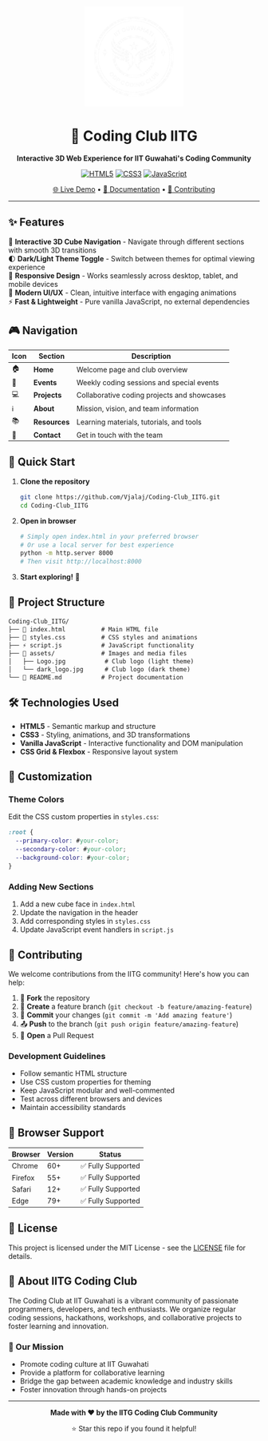 <div align="center">
  <img src="assets/dark_logo.jpg" alt="Coding Club IITG Logo" width="200" height="200">
  
  # 🚀 Coding Club IITG
  
  **Interactive 3D Web Experience for IIT Guwahati's Coding Community**
  
  [![HTML5](https://img.shields.io/badge/HTML5-E34F26?style=for-the-badge&logo=html5&logoColor=white)](#)
  [![CSS3](https://img.shields.io/badge/CSS3-1572B6?style=for-the-badge&logo=css3&logoColor=white)](#)
  [![JavaScript](https://img.shields.io/badge/JavaScript-F7DF1E?style=for-the-badge&logo=javascript&logoColor=black)](#)
  
  [🌐 Live Demo](#) • [📖 Documentation](#features) • [🤝 Contributing](#contributing)
  
</div>

---

## ✨ Features

🎯 **Interactive 3D Cube Navigation** - Navigate through different sections with smooth 3D transitions  
🌓 **Dark/Light Theme Toggle** - Switch between themes for optimal viewing experience  
📱 **Responsive Design** - Works seamlessly across desktop, tablet, and mobile devices  
🎨 **Modern UI/UX** - Clean, intuitive interface with engaging animations  
⚡ **Fast & Lightweight** - Pure vanilla JavaScript, no external dependencies  

## 🎮 Navigation

| Icon | Section | Description |
|------|---------|-------------|
| 🏠 | **Home** | Welcome page and club overview |
| 📅 | **Events** | Weekly coding sessions and special events |
| 💻 | **Projects** | Collaborative coding projects and showcases |
| ℹ️ | **About** | Mission, vision, and team information |
| 📚 | **Resources** | Learning materials, tutorials, and tools |
| 📧 | **Contact** | Get in touch with the team |

## 🚀 Quick Start

1. **Clone the repository**
   ```bash
   git clone https://github.com/Vjalaj/Coding-Club_IITG.git
   cd Coding-Club_IITG
   ```

2. **Open in browser**
   ```bash
   # Simply open index.html in your preferred browser
   # Or use a local server for best experience
   python -m http.server 8000
   # Then visit http://localhost:8000
   ```

3. **Start exploring!** 🎉

## 📁 Project Structure

```
Coding-Club_IITG/
├── 📄 index.html          # Main HTML file
├── 🎨 styles.css          # CSS styles and animations
├── ⚡ script.js           # JavaScript functionality
├── 📁 assets/             # Images and media files
│   ├── Logo.jpg           # Club logo (light theme)
│   └── dark_logo.jpg      # Club logo (dark theme)
└── 📖 README.md           # Project documentation
```

## 🛠️ Technologies Used

- **HTML5** - Semantic markup and structure
- **CSS3** - Styling, animations, and 3D transformations
- **Vanilla JavaScript** - Interactive functionality and DOM manipulation
- **CSS Grid & Flexbox** - Responsive layout system

## 🎨 Customization

### Theme Colors
Edit the CSS custom properties in `styles.css`:
```css
:root {
  --primary-color: #your-color;
  --secondary-color: #your-color;
  --background-color: #your-color;
}
```

### Adding New Sections
1. Add a new cube face in `index.html`
2. Update the navigation in the header
3. Add corresponding styles in `styles.css`
4. Update JavaScript event handlers in `script.js`

## 🤝 Contributing

We welcome contributions from the IITG community! Here's how you can help:

1. 🍴 **Fork** the repository
2. 🌿 **Create** a feature branch (`git checkout -b feature/amazing-feature`)
3. 💾 **Commit** your changes (`git commit -m 'Add amazing feature'`)
4. 📤 **Push** to the branch (`git push origin feature/amazing-feature`)
5. 🔄 **Open** a Pull Request

### Development Guidelines
- Follow semantic HTML structure
- Use CSS custom properties for theming
- Keep JavaScript modular and well-commented
- Test across different browsers and devices
- Maintain accessibility standards

## 📱 Browser Support

| Browser | Version | Status |
|---------|---------|--------|
| Chrome | 60+ | ✅ Fully Supported |
| Firefox | 55+ | ✅ Fully Supported |
| Safari | 12+ | ✅ Fully Supported |
| Edge | 79+ | ✅ Fully Supported |

## 📄 License

This project is licensed under the MIT License - see the [LICENSE](LICENSE) file for details.

## 🏫 About IITG Coding Club

The Coding Club at IIT Guwahati is a vibrant community of passionate programmers, developers, and tech enthusiasts. We organize regular coding sessions, hackathons, workshops, and collaborative projects to foster learning and innovation.

### 🎯 Our Mission
- Promote coding culture at IIT Guwahati
- Provide a platform for collaborative learning
- Bridge the gap between academic knowledge and industry skills
- Foster innovation through hands-on projects

---

<div align="center">
  
  **Made with ❤️ by the IITG Coding Club Community**
  
  ⭐ Star this repo if you found it helpful!
  
</div>